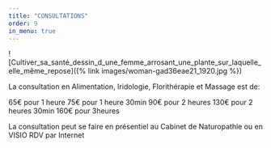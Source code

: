 ```yaml
---
title: "CONSULTATIONS"
order: 9
in_menu: true
---
```

![Cultiver_sa_santé_dessin_d_une_femme_arrosant_une_plante_sur_laquelle_elle_même_repose]({% link images/woman-gad36eae21_1920.jpg %})




La consultation en Alimentation, Iridologie, Florithérapie et Massage est de:

65€ pour 1 heure
75€ pour 1 heure 30min
90€ pour 2 heures
130€ pour 2 heures 30min
160€ pour 3heures

La consultation peut se faire en présentiel au Cabinet de Naturopathie ou en VISIO RDV par Internet 